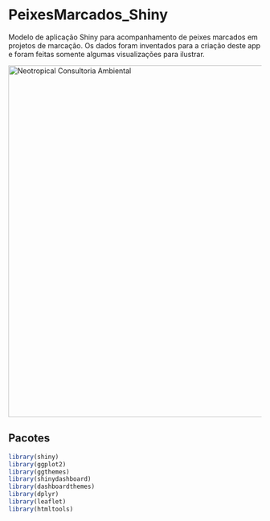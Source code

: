 # PeixesMarcados_Shiny

Modelo de aplicação Shiny para acompanhamento de peixes marcados em projetos de marcação. Os dados foram inventados para a criação deste app e foram feitas somente algumas visualizações para ilustrar.

<img src="www/Shiny_app.gif" alt="Neotropical Consultoria Ambiental" width = "700"> 


## Pacotes
```r
library(shiny)
library(ggplot2)
library(ggthemes)
library(shinydashboard)
library(dashboardthemes)
library(dplyr)
library(leaflet)
library(htmltools)
```

